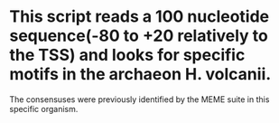# This script reads a 100 nucleotide sequence(-80 to +20 relatively to the TSS) and looks for specific motifs in the archaeon H. volcanii.
The consensuses were previously identified by the MEME suite in this specific organism.
